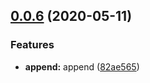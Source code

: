 ## [0.0.6](https://gitlab.oneitfarm.com/itfarm_zhangyi/idg-vue-ts/compare/0.0.5...0.0.6) (2020-05-11)


### Features

* **append:** append ([82ae565](https://gitlab.oneitfarm.com/itfarm_zhangyi/idg-vue-ts/commit/82ae5651069d34a60c9b374ece4a3c947556be7f))



